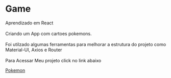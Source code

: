 # Game

Aprendizado em React<br><br>
Criando um App com cartoes pokemons.<br><br>
Foi utilzado algumas ferramentas para melhorar a estrutura do projeto como Material-UI, Axios e Router <br><br>
Para Acessar Meu projeto click no link abaixo

<a href=https://patricia7sp.github.io/Game/ target="_blank"> Pokemon </a>
